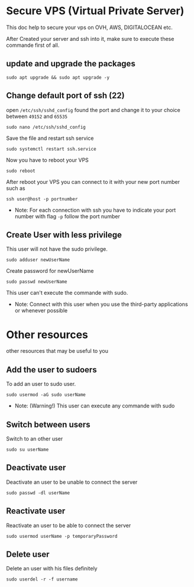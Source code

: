 # Secure VPS (Virtual Private Server)

This doc help to secure your vps on OVH, AWS, DIGITALOCEAN etc.

After Created your server and ssh into it, make sure to execute these commande first of all.


## update and upgrade the packages

```
sudo apt upgrade && sudo apt upgrade -y
```

## Change default port of ssh (22)

open ```/etc/ssh/sshd_config``` found the port and change it to your choice between ```49152``` and ```65535```



```
sudo nano /etc/ssh/sshd_config
```

Save the file and restart ssh service

```
sudo systemctl restart ssh.service
```


Now you have to reboot your VPS


```
sudo reboot
```


After reboot your VPS you can connect to it with your new port number such as


```
ssh user@host -p portnumber
```

- Note: For each connection with ssh you have to indicate your port number with flag ```-p``` follow the port number 






## Create User with less privilege

This user will not have the sudo privilege.


```
sudo adduser newUserName
```


Create password for newUserName


```
sudo passwd newUserName
```

This user can't execute the commande with sudo. 
- Note: Connect with this user when you use the third-party applications or whenever possible





# Other resources

other resources that may be useful to you





## Add the user to sudoers

To add an user to sudo user.


```
sudo usermod -aG sudo userName
```

- Note: (Warning!)  This user can execute any commande with sudo


## Switch between users

Switch to an other user 


```
sudo su userName
```


## Deactivate user

Deactivate an user to be unable to connect the server

```
sudo passwd -dl userName
```


## Reactivate user

Reactivate an user to be able to connect the server

```
sudo usermod userName -p temporaryPassword
```


## Delete user 

Delete an user with his files definitely

```
sudo userdel -r -f username
```
